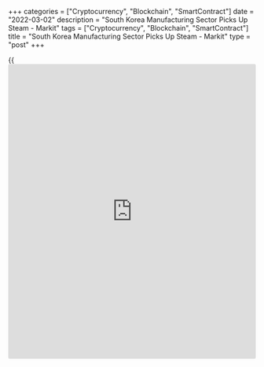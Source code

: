+++
categories = ["Cryptocurrency", "Blockchain", "SmartContract"]
date = "2022-03-02"
description = "South Korea Manufacturing Sector Picks Up Steam - Markit"
tags = ["Cryptocurrency", "Blockchain", "SmartContract"]
title = "South Korea Manufacturing Sector Picks Up Steam - Markit"
type = "post"
+++

{{<iframe id="large-banner" src="https://www.bounty.group/#slide=22.0" width="100%" height="600" scrolling="no" style="border: 0px solid rgb(216, 221, 230); border-radius: 3px;">}}

The manufacturing sector in South Korea continued to expand in February,
and at a faster pace, the latest survey from Markit Economics showed on
Wednesday with a manufacturing PMI score of 53.8.

That's up from 52.8 in January, and it moves further above the boom-or-
bust line of 50 that separates expansion from contraction.

This extended the current sequence of expansion to 17 months and was the
strongest improvement since last June. February data indicated a second
successive rise in manufacturing output. The rate of expansion was
moderate and the sharpest recorded for seven months.

Manufacturers attributed the increase to stronger new order growth in
key sectors such as car production and semiconductors. At the same time,
businesses recorded a sharper rise in new orders in the latest survey
period. Panelists often commented that client confidence was supported
by the launch of new products in both domestic and international
[markets][1].

For comments and feedback [contact](https://www.playgroundfx.com/contact/): editorial@rtt[news](https://www.letsplayfx.com/blog/forex-news-website/).com

[Economic News][2]

 **What parts of the world are seeing the best (and worst) economic
performances lately? Click[here][3] to check out our [Econ Scorecard][3]
and find out! See up-to-the-moment [ranking](https://www.playgroundfx.com/blog/crypto-exchange-ranking/)s for the best and worst
performers in [GDP][4], [unemployment rate][5], [inflation][6] and much
more.**

   1. www.rtt[news](https://www.letsplayfx.com/blog/forex-news-website/).com/Content/Markets.aspx
   2. www.rtt[news](https://www.letsplayfx.com/blog/forex-news-website/).com/Content/EconomicNews.aspx
   3. www.rtt[news](https://www.letsplayfx.com/blog/forex-news-website/).com/economic-scorecard/world-rank/retail-sales/highest-performance.aspx
   4. www.rtt[news](https://www.letsplayfx.com/blog/forex-news-website/).com/economic-scorecard/world-rank/GDP/highest-performance.aspx
   5. www.rtt[news](https://www.letsplayfx.com/blog/forex-news-website/).com/economic-scorecard/world-rank/unemployment-rate/lowest-performance.aspx
   6. www.rtt[news](https://www.letsplayfx.com/blog/forex-news-website/).com/economic-scorecard/world-rank/CPI/highest-performance.aspx